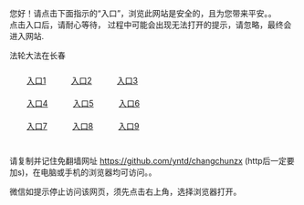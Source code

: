 您好！请点击下面指示的“入口”，浏览此网站是安全的，且为您带来平安。。 <br/>
点击入口后，请耐心等待， 过程中可能会出现无法打开的提示，请忽略，最终会进入网站. </br>

法轮大法在长春<br/>
<div style="padding:10px"><a style="margin:20px" target="_blank" href="https://d7yjvyb6kx5qo.cloudfront.net/2Qpsp?xcpqrw" id="ccLink1" rel="nofollow">入口1</a> <a target="_blank" style="margin:20px" href="https://d2ouuqcfw1hy3n.cloudfront.net/2Qpsp?bdrzuwoj" id="ccLink2" rel="nofollow">入口2</a> <a style="margin:20px" target="_blank" href="https://dp8wtvs3rs252.cloudfront.net/2Qpsp?twsbw" id="ccLink3" rel="nofollow">入口3</a></div>

<div style="padding:10px" ><a style="margin:20px" target="_blank" href="https://d7yjvyb6kx5qo.cloudfront.net/2Qpsp?xcpqrw" id="ccLink4" rel="nofollow">入口4</a> <a style="margin:20px" href="https://d2ouuqcfw1hy3n.cloudfront.net/2Qpsp?bdrzuwoj" target="_blank" id="ccLink5" rel="nofollow">入口5</a> <a style="margin:20px" href="https://dp8wtvs3rs252.cloudfront.net/2Qpsp?twsbw" target="_blank" id="ccLink6" rel="nofollow">入口6</a></div>

<div style="padding:10px"><a style="margin:20px" target="_blank" href="https://d7yjvyb6kx5qo.cloudfront.net/2Qpsp?xcpqrw" id="ccLink7" rel="nofollow">入口7</a> <a style="margin:20px" href="https://d2ouuqcfw1hy3n.cloudfront.net/2Qpsp?bdrzuwoj" target="_blank" id="ccLink8" rel="nofollow">入口8</a> <a style="margin:20px" target="_blank" href="https://dp8wtvs3rs252.cloudfront.net/2Qpsp?twsbw" id="ccLink9" rel="nofollow">入口9</a></div>

<br/>



请复制并记住免翻墙网址 https://github.com/yntd/changchunzx (http后一定要加s)，在电脑或手机的浏览器均可访问。。<br/>

微信如提示停止访问该网页，须先点击右上角，选择浏览器打开。
